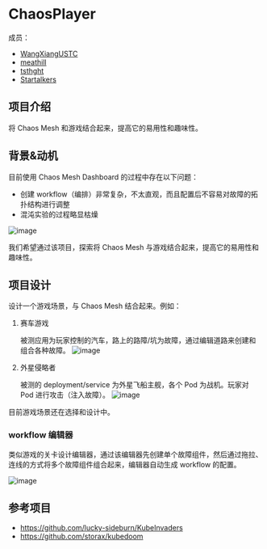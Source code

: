 # ChaosPlayer

成员：
- [WangXiangUSTC](https://github.com/WangXiangUSTC) 
- [meathill](https://github.com/meathill)
- [tsthght](https://github.com/tsthght) 
- [Startalkers](https://github.com/Startalkers)

## 项目介绍

将 Chaos Mesh 和游戏结合起来，提高它的易用性和趣味性。

## 背景&动机

目前使用 Chaos Mesh Dashboard 的过程中存在以下问题：
- 创建 workflow（编排）非常复杂，不太直观，而且配置后不容易对故障的拓扑结构进行调整
- 混沌实验的过程略显枯燥

![image](https://user-images.githubusercontent.com/5793595/148079094-8f2a5f88-3653-48bb-a380-e6d968775548.png)

我们希望通过该项目，探索将 Chaos Mesh 与游戏结合起来，提高它的易用性和趣味性。


## 项目设计

设计一个游戏场景，与 Chaos Mesh 结合起来。例如：

1. 赛车游戏

      被测应用为玩家控制的汽车，路上的路障/坑为故障，通过编辑道路来创建和组合各种故障。
![image](https://user-images.githubusercontent.com/5793595/148080848-aab9a11b-6479-45c4-9abf-2979427d9f62.png)

2. 外星侵略者

      被测的 deployment/service 为外星飞船主舰，各个 Pod 为战机。玩家对 Pod 进行攻击（注入故障）。
![image](https://user-images.githubusercontent.com/5793595/148081072-5737cfe0-eeac-45a1-b7f6-707cb6813ce7.png)


目前游戏场景还在选择和设计中。

### workflow 编辑器

类似游戏的关卡设计编辑器，通过该编辑器先创建单个故障组件，然后通过拖拉、连线的方式将多个故障组件组合起来，编辑器自动生成 workflow 的配置。

![image](https://user-images.githubusercontent.com/5793595/148084172-3f4e6959-dc1b-468e-a206-0f3ef8fc920d.png)


## 参考项目

- https://github.com/lucky-sideburn/KubeInvaders
- https://github.com/storax/kubedoom
